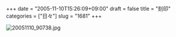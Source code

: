 +++
date = "2005-11-10T15:26:09+09:00"
draft = false
title = "刻印"
categories = ["日々"]
slug = "1681"
+++

<img src="http://ieiriblog.img.jugem.cc/20051110_90738.jpg" class="pict"  alt="20051110_90738.jpg" />
